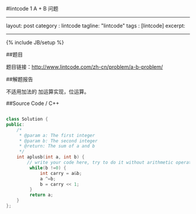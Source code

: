 #lintcode 1 A + B 问题

---
layout: post
category : lintcode
tagline: "lintcode"
tags : [lintcode]
excerpt: 

---
{% include JB/setup %}

##题目

题目链接：http://www.lintcode.com/zh-cn/problem/a-b-problem/

##解题报告

不适用加法的 加运算实现，位运算。

##Source Code / C++
 
```C++

class Solution {
public:
    /*
     * @param a: The first integer
     * @param b: The second integer
     * @return: The sum of a and b
     */
    int aplusb(int a, int b) {
        // write your code here, try to do it without arithmetic operators.
         while(b !=0) {
             int carry = a&b;
             a ^=b;
             b = carry << 1;
         }
         return a;
    }
};

```